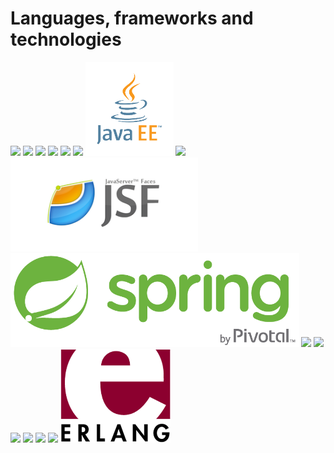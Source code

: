 # Languages, frameworks and technologies

<img src="img/linuxlogo.jpg" height="150px"> <img src="img/logodebian.png" height="150px"> <img src="img/android.png" height="150px"> <img src="img/windows.jpg" height="150px"> <img src="img/html5.png" height="150px"> <img src="img/javalogo.jpg" height="150px"> <img src="img/javaee.png" height="150px"> <img src="img/jsp.png" height="150px"> <img src="img/jsf.png" height="150px"> <img src="img/spring.png" height="150px"> <img src="img/eclipse.png" height="150px"> <img src="img/geanylogo.jpg" height="150px"> <img src="img/angularlogo.png" height="150px"> <img src="img/firebase.png" height="150px"> <img src="img/ionic.png" height="150px"> <img src="img/jhipster.png" height="150px"> <img src="img/erlang.png" height="150px">


